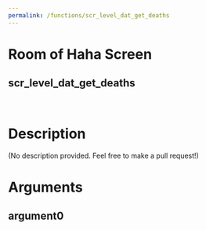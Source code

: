 ```yaml
---
permalink: /functions/scr_level_dat_get_deaths
---
```

# Room of Haha Screen  
## scr_level_dat_get_deaths  
&nbsp;  
# Description  
(No description provided. Feel free to make a pull request!) 
&nbsp;  
# Arguments
## argument0

&nbsp;  


